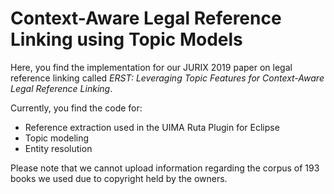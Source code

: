 # Context-Aware Legal Reference Linking using Topic Models

Here, you find the implementation for our JURIX 2019 paper on legal reference linking called *ERST: Leveraging Topic Features for Context-Aware Legal Reference Linking*.

Currently, you find the code for:
* Reference extraction used in the UIMA Ruta Plugin for Eclipse 
* Topic modeling
* Entity resolution

Please note that we cannot upload information regarding the corpus of 193 books we used due to copyright held by the owners.
